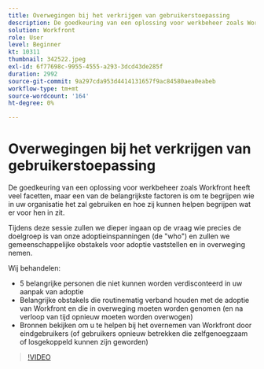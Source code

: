 ```yaml
---
title: Overwegingen bij het verkrijgen van gebruikerstoepassing
description: De goedkeuring van een oplossing voor werkbeheer zoals Workfront heeft veel facetten, maar een van de belangrijkste factoren is om te begrijpen wie in uw organisatie het zal gebruiken.
solution: Workfront
role: User
level: Beginner
kt: 10311
thumbnail: 342522.jpeg
exl-id: 6f77698c-9955-4555-a293-3dcd43de285f
duration: 2992
source-git-commit: 9a297cda953d4414131657f9ac84580aea0eabeb
workflow-type: tm+mt
source-wordcount: '164'
ht-degree: 0%

---
```


# Overwegingen bij het verkrijgen van gebruikerstoepassing

De goedkeuring van een oplossing voor werkbeheer zoals Workfront heeft veel facetten, maar een van de belangrijkste factoren is om te begrijpen wie in uw organisatie het zal gebruiken en hoe zij kunnen helpen begrijpen wat er voor hen in zit.

Tijdens deze sessie zullen we dieper ingaan op de vraag wie precies de doelgroep is van onze adoptieinspanningen (de &quot;who&quot;) en zullen we gemeenschappelijke obstakels voor adoptie vaststellen en in overweging nemen.

Wij behandelen:

* 5 belangrijke personen die niet kunnen worden verdisconteerd in uw aanpak van adoptie
* Belangrijke obstakels die routinematig verband houden met de adoptie van Workfront en die in overweging moeten worden genomen (en na verloop van tijd opnieuw moeten worden overwogen)
* Bronnen bekijken om u te helpen bij het overnemen van Workfront door eindgebruikers (of gebruikers opnieuw betrekken die zelfgenoegzaam of losgekoppeld kunnen zijn geworden)

>[!VIDEO](https://video.tv.adobe.com/v/342522/?quality=12&learn=on)

